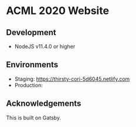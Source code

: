 # ACML 2020 Website

## Development
- NodeJS v11.4.0 or higher

## Environments
- Staging: https://thirsty-cori-5d6045.netlify.com
- Production: 

## Acknowledgements
This is built on Gatsby.
